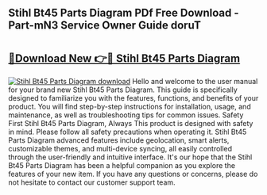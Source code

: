 ## Stihl Bt45 Parts Diagram PDf Free Download - Part-mN3 Service Owner Guide doruT

# <h2><a href="http://dfqzs6.blite.top/?on=Stihl+Bt45+Parts+Diagram">🔗Download New 👉🔴 Stihl Bt45 Parts Diagram</a></h2>

[![Stihl Bt45 Parts Diagram download](https://i.imgur.com/lujVjoI.png)](http://dfqzs6.blite.top/?on=Stihl+Bt45+Parts+Diagram)
Hello and welcome to the user manual for your brand new Stihl Bt45 Parts Diagram. This guide is specifically designed to familiarize you with the features, functions, and benefits of your product. You will find step-by-step instructions for installation, usage, and maintenance, as well as troubleshooting tips for common issues. Safety First Stihl Bt45 Parts Diagram, Always This product is designed with safety in mind. Please follow all safety precautions when operating it. Stihl Bt45 Parts Diagram advanced features include geolocation, smart alerts, customizable themes, and multi-device syncing, all easily controlled through the user-friendly and intuitive interface. It's our hope that the Stihl Bt45 Parts Diagram has been a helpful companion as you explore the features of your new item. If you have any questions or concerns, please do not hesitate to contact our customer support team.
